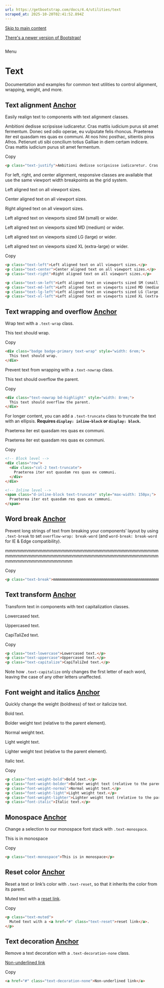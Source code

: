 ```yaml
---
url: https://getbootstrap.com/docs/4.4/utilities/text
scraped_at: 2025-10-20T02:41:52.894Z
---
```


[Skip to main content](https://getbootstrap.com/docs/4.4/utilities/text/#content)

[There's a newer version of Bootstrap!](https://getbootstrap.com/)

```

```

Menu

# Text

Documentation and examples for common text utilities to control alignment, wrapping, weight, and more.

## Text alignment [Anchor](https://getbootstrap.com/docs/4.4/utilities/text/\#text-alignment)

Easily realign text to components with text alignment classes.

Ambitioni dedisse scripsisse iudicaretur. Cras mattis iudicium purus sit amet fermentum. Donec sed odio operae, eu vulputate felis rhoncus. Praeterea iter est quasdam res quas ex communi. At nos hinc posthac, sitientis piros Afros. Petierunt uti sibi concilium totius Galliae in diem certam indicere. Cras mattis iudicium purus sit amet fermentum.

Copy

```html
<p class="text-justify">Ambitioni dedisse scripsisse iudicaretur. Cras mattis iudicium purus sit amet fermentum. Donec sed odio operae, eu vulputate felis rhoncus. Praeterea iter est quasdam res quas ex communi. At nos hinc posthac, sitientis piros Afros. Petierunt uti sibi concilium totius Galliae in diem certam indicere. Cras mattis iudicium purus sit amet fermentum.</p>
```

For left, right, and center alignment, responsive classes are available that use the same viewport width breakpoints as the grid system.

Left aligned text on all viewport sizes.

Center aligned text on all viewport sizes.

Right aligned text on all viewport sizes.

Left aligned text on viewports sized SM (small) or wider.

Left aligned text on viewports sized MD (medium) or wider.

Left aligned text on viewports sized LG (large) or wider.

Left aligned text on viewports sized XL (extra-large) or wider.

Copy

```html
<p class="text-left">Left aligned text on all viewport sizes.</p>
<p class="text-center">Center aligned text on all viewport sizes.</p>
<p class="text-right">Right aligned text on all viewport sizes.</p>

<p class="text-sm-left">Left aligned text on viewports sized SM (small) or wider.</p>
<p class="text-md-left">Left aligned text on viewports sized MD (medium) or wider.</p>
<p class="text-lg-left">Left aligned text on viewports sized LG (large) or wider.</p>
<p class="text-xl-left">Left aligned text on viewports sized XL (extra-large) or wider.</p>
```

## Text wrapping and overflow [Anchor](https://getbootstrap.com/docs/4.4/utilities/text/\#text-wrapping-and-overflow)

Wrap text with a `.text-wrap` class.

This text should wrap.

Copy

```html
<div class="badge badge-primary text-wrap" style="width: 6rem;">
  This text should wrap.
</div>
```

Prevent text from wrapping with a `.text-nowrap` class.

This text should overflow the parent.

Copy

```html
<div class="text-nowrap bd-highlight" style="width: 8rem;">
  This text should overflow the parent.
</div>
```

For longer content, you can add a `.text-truncate` class to truncate the text with an ellipsis. **Requires `display: inline-block` or `display: block`.**

Praeterea iter est quasdam res quas ex communi.


Praeterea iter est quasdam res quas ex communi.

Copy

```html
<!-- Block level -->
<div class="row">
  <div class="col-2 text-truncate">
    Praeterea iter est quasdam res quas ex communi.
  </div>
</div>

<!-- Inline level -->
<span class="d-inline-block text-truncate" style="max-width: 150px;">
  Praeterea iter est quasdam res quas ex communi.
</span>
```

## Word break [Anchor](https://getbootstrap.com/docs/4.4/utilities/text/\#word-break)

Prevent long strings of text from breaking your components’ layout by using `.text-break` to set `overflow-wrap: break-word` (and `word-break: break-word` for IE & Edge compatibility).

mmmmmmmmmmmmmmmmmmmmmmmmmmmmmmmmmmmmmmmmmmmmmmmmmmmmmmmmmmmmmmmmmmmmmmmmmmmmmmmmmmmmmmmmmmmmmmmmmmmm

Copy

```html
<p class="text-break">mmmmmmmmmmmmmmmmmmmmmmmmmmmmmmmmmmmmmmmmmmmmmmmmmmmmmmmmmmmmmmmmmmmmmmmmmmmmmmmmmmmmmmmmmmmmmmmmmmmm</p>
```

## Text transform [Anchor](https://getbootstrap.com/docs/4.4/utilities/text/\#text-transform)

Transform text in components with text capitalization classes.

Lowercased text.

Uppercased text.

CapiTaliZed text.

Copy

```html
<p class="text-lowercase">Lowercased text.</p>
<p class="text-uppercase">Uppercased text.</p>
<p class="text-capitalize">CapiTaliZed text.</p>
```

Note how `.text-capitalize` only changes the first letter of each word, leaving the case of any other letters unaffected.

## Font weight and italics [Anchor](https://getbootstrap.com/docs/4.4/utilities/text/\#font-weight-and-italics)

Quickly change the weight (boldness) of text or italicize text.

Bold text.

Bolder weight text (relative to the parent element).

Normal weight text.

Light weight text.

Lighter weight text (relative to the parent element).

Italic text.

Copy

```html
<p class="font-weight-bold">Bold text.</p>
<p class="font-weight-bolder">Bolder weight text (relative to the parent element).</p>
<p class="font-weight-normal">Normal weight text.</p>
<p class="font-weight-light">Light weight text.</p>
<p class="font-weight-lighter">Lighter weight text (relative to the parent element).</p>
<p class="font-italic">Italic text.</p>
```

## Monospace [Anchor](https://getbootstrap.com/docs/4.4/utilities/text/\#monospace)

Change a selection to our monospace font stack with `.text-monospace`.

This is in monospace

Copy

```html
<p class="text-monospace">This is in monospace</p>
```

## Reset color [Anchor](https://getbootstrap.com/docs/4.4/utilities/text/\#reset-color)

Reset a text or link’s color with `.text-reset`, so that it inherits the color from its parent.

Muted text with a [reset link](https://getbootstrap.com/docs/4.4/utilities/text/#).

Copy

```html
<p class="text-muted">
  Muted text with a <a href="#" class="text-reset">reset link</a>.
</p>
```

## Text decoration [Anchor](https://getbootstrap.com/docs/4.4/utilities/text/\#text-decoration)

Remove a text decoration with a `.text-decoration-none` class.

[Non-underlined link](https://getbootstrap.com/docs/4.4/utilities/text/#)

Copy

```html
<a href="#" class="text-decoration-none">Non-underlined link</a>
```